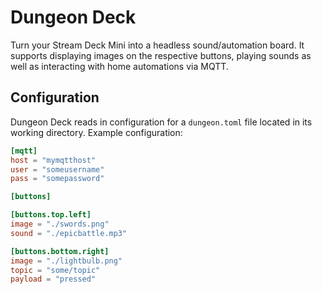 # Dungeon Deck
Turn your Stream Deck Mini into a headless sound/automation board.
It supports displaying images on the respective buttons, playing sounds
as well as interacting with home automations via MQTT.

## Configuration
Dungeon Deck reads in configuration for a `dungeon.toml` file located in 
its working directory. Example configuration:

```toml
[mqtt]
host = "mymqtthost" 
user = "someusername" 
pass = "somepassword"

[buttons]

[buttons.top.left]
image = "./swords.png"
sound = "./epicbattle.mp3"

[buttons.bottom.right]
image = "./lightbulb.png"
topic = "some/topic"
payload = "pressed"
```
